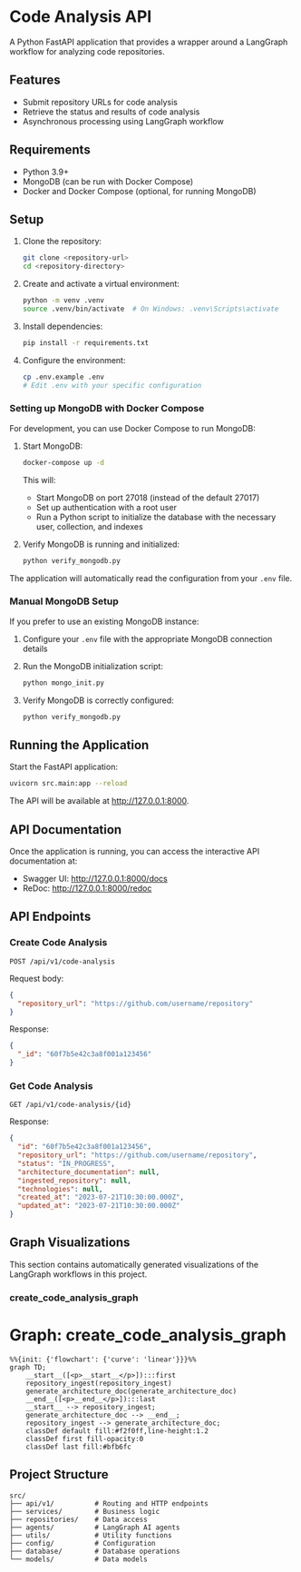 # Code Analysis API

A Python FastAPI application that provides a wrapper around a LangGraph workflow for analyzing code repositories.

## Features

- Submit repository URLs for code analysis
- Retrieve the status and results of code analysis
- Asynchronous processing using LangGraph workflow

## Requirements

- Python 3.9+
- MongoDB (can be run with Docker Compose)
- Docker and Docker Compose (optional, for running MongoDB)

## Setup

1. Clone the repository:
   ```bash
   git clone <repository-url>
   cd <repository-directory>
   ```

2. Create and activate a virtual environment:
   ```bash
   python -m venv .venv
   source .venv/bin/activate  # On Windows: .venv\Scripts\activate
   ```

3. Install dependencies:
   ```bash
   pip install -r requirements.txt
   ```

4. Configure the environment:
   ```bash
   cp .env.example .env
   # Edit .env with your specific configuration
   ```

### Setting up MongoDB with Docker Compose

For development, you can use Docker Compose to run MongoDB:

1. Start MongoDB:
   ```bash
   docker-compose up -d
   ```

   This will:
   - Start MongoDB on port 27018 (instead of the default 27017)
   - Set up authentication with a root user
   - Run a Python script to initialize the database with the necessary user, collection, and indexes

2. Verify MongoDB is running and initialized:
   ```bash
   python verify_mongodb.py
   ```

The application will automatically read the configuration from your `.env` file.

### Manual MongoDB Setup

If you prefer to use an existing MongoDB instance:

1. Configure your `.env` file with the appropriate MongoDB connection details

2. Run the MongoDB initialization script:
   ```bash
   python mongo_init.py
   ```

3. Verify MongoDB is correctly configured:
   ```bash
   python verify_mongodb.py
   ```

## Running the Application

Start the FastAPI application:

```bash
uvicorn src.main:app --reload
```

The API will be available at http://127.0.0.1:8000.

## API Documentation

Once the application is running, you can access the interactive API documentation at:

- Swagger UI: http://127.0.0.1:8000/docs
- ReDoc: http://127.0.0.1:8000/redoc

## API Endpoints

### Create Code Analysis

```
POST /api/v1/code-analysis
```

Request body:
```json
{
  "repository_url": "https://github.com/username/repository"
}
```

Response:
```json
{
  "_id": "60f7b5e42c3a8f001a123456"
}
```

### Get Code Analysis

```
GET /api/v1/code-analysis/{id}
```

Response:
```json
{
  "id": "60f7b5e42c3a8f001a123456",
  "repository_url": "https://github.com/username/repository",
  "status": "IN_PROGRESS",
  "architecture_documentation": null,
  "ingested_repository": null,
  "technologies": null,
  "created_at": "2023-07-21T10:30:00.000Z",
  "updated_at": "2023-07-21T10:30:00.000Z"
}
```

## Graph Visualizations

This section contains automatically generated visualizations of the LangGraph workflows in this project.


### create_code_analysis_graph

# Graph: create_code_analysis_graph

```mermaid
%%{init: {'flowchart': {'curve': 'linear'}}}%%
graph TD;
	__start__([<p>__start__</p>]):::first
	repository_ingest(repository_ingest)
	generate_architecture_doc(generate_architecture_doc)
	__end__([<p>__end__</p>]):::last
	__start__ --> repository_ingest;
	generate_architecture_doc --> __end__;
	repository_ingest --> generate_architecture_doc;
	classDef default fill:#f2f0ff,line-height:1.2
	classDef first fill-opacity:0
	classDef last fill:#bfb6fc

```



## Project Structure

```
src/
├── api/v1/          # Routing and HTTP endpoints
├── services/        # Business logic
├── repositories/    # Data access
├── agents/          # LangGraph AI agents
├── utils/           # Utility functions
├── config/          # Configuration
├── database/        # Database operations
└── models/          # Data models
```
